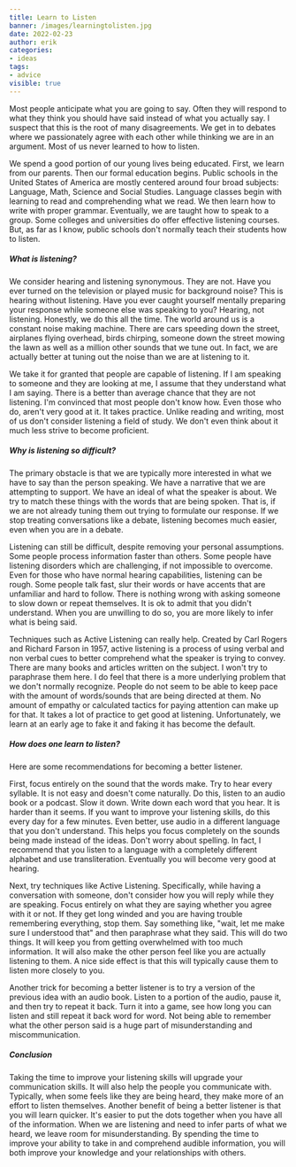 ```yaml
---
title: Learn to Listen
banner: /images/learningtolisten.jpg
date: 2022-02-23
author: erik
categories:
- ideas
tags:
- advice
visible: true
---
```

Most people anticipate what you are going to say. Often they will respond to what they think you should have said instead of what you actually say. I suspect that this is the root of many disagreements. We get in to debates where we passionately agree with each other while thinking we are in an argument. Most of us never learned to how to listen. 

We spend a good portion of our young lives being educated. First, we learn from our parents. Then our formal education begins. Public schools in the United States of America are mostly centered around four broad subjects: Language, Math, Science and Social Studies. Language classes begin with learning to read and comprehending what we read. We then learn how to write with proper grammar. Eventually, we are taught how to speak to a group. Some colleges and universities do offer effective listening courses. But, as far as I know, public schools don't normally teach their students how to listen. 

##### What is listening?

We consider hearing and listening synonymous. They are not. Have you ever turned on the television or played music for background noise? This is hearing without listening. Have you ever caught yourself mentally preparing your response while someone else was speaking to you? Hearing, not listening. Honestly, we do this all the time. The world around us is a constant noise making machine. There are cars speeding down the street, airplanes flying overhead, birds chirping, someone down the street mowing the lawn as well as a million other sounds that we tune out. In fact, we are actually better at tuning out the noise than we are at listening to it.

We take it for granted that people are capable of listening. If I am speaking to someone and they are looking at me, I assume that they understand what I am saying. There is a better than average chance that they are not listening. I'm convinced that most people don't know how. Even those who do, aren't very good at it. It takes practice. Unlike reading and writing, most of us don't consider listening a field of study. We don't even think about it much less strive to become proficient.

##### Why is listening so difficult?

The primary obstacle is that we are typically more interested in what we have to say than the person speaking. We have a narrative that we are attempting to support. We have an ideal of what the speaker is about. We try to match these things with the words that are being spoken. That is, if we are not already tuning them out trying to formulate our response. If we stop treating conversations like a debate, listening becomes much easier, even when you are in a debate. 

Listening can still be difficult, despite removing your personal assumptions. Some people process information faster than others. Some people have listening disorders which are challenging, if not impossible to overcome. Even for those who have normal hearing capabilities, listening can be rough. Some people talk fast, slur their words or have accents that are unfamiliar and hard to follow. There is nothing wrong with asking someone to slow down or repeat themselves. It is ok to admit that you didn't understand. When you are unwilling to do so, you are more likely to infer what is being said. 

Techniques such as Active Listening can really help. Created by Carl Rogers and Richard Farson in 1957, active listening is a process of using verbal and non verbal cues to better comprehend what the speaker is trying to convey. There are many books and articles written on the subject. I won't try to paraphrase them here. I do feel that there is a more underlying problem that we don't normally recognize. People do not seem to be able to keep pace with the amount of words/sounds that are being directed at them. No amount of empathy or calculated tactics for paying attention can make up for that. It takes a lot of practice to get good at listening. Unfortunately, we learn at an early age to fake it and faking it has become the default.

##### How does one learn to listen? 
Here are some recommendations for becoming a better listener.

First, focus entirely on the sound that the words make. Try to hear every syllable. It is not easy and doesn't come naturally. Do this, listen to an audio book or a podcast. Slow it down. Write down each word that you hear. It is harder than it seems. If you want to improve your listening skills, do this every day for a few minutes. Even better, use audio in a different language that you don't understand. This helps you focus completely on the sounds being made instead of the ideas. Don't worry about spelling. In fact, I recommend that you listen to a language with a completely different alphabet and use transliteration. Eventually you will become very good at hearing. 

Next, try techniques like Active Listening. Specifically, while having a conversation with someone, don't consider how you will reply while they are speaking. Focus entirely on what they are saying whether you agree with it or not. If they get long winded and you are having trouble remembering everything, stop them. Say something like, "wait, let me make sure I understood that" and then paraphrase what they said. This will do two things. It will keep you from getting overwhelmed with too much information. It will also make the other person feel like you are actually listening to them. A nice side effect is that this will typically cause them to listen more closely to you. 

Another trick for becoming a better listener is to try a version of the previous idea with an audio book. Listen to a portion of the audio, pause it, and then try to repeat it back. Turn it into a game, see how long you can listen and still repeat it back word for word. Not being able to remember what the other person said is a huge part of misunderstanding and miscommunication.

##### Conclusion
Taking the time to improve your listening skills will upgrade your communication skills. It will also help the people you communicate with. Typically, when some feels like they are being heard, they make more of an effort to listen themselves. Another benefit of being a better listener is that you will learn quicker. It's easier to put the dots together when you have all of the information. When we are listening and need to infer parts of what we heard, we leave room for misunderstanding. By spending the time to improve your ability to take in and comprehend audible information, you will both improve your knowledge and your relationships with others.

